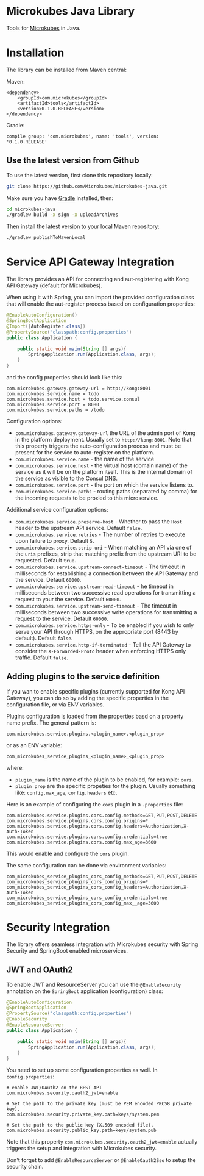 Microkubes Java Library
=======================

Tools for [Microkubes](https://microkubes.com) in Java.


# Installation

The library can be installed from Maven central:

Maven:

```
<dependency>
    <groupId>com.microkubes</groupId>
    <artifactId>tools</artifactId>
    <version>0.1.0.RELEASE</version>
</dependency>
```

Gradle:

```
compile group: 'com.microkubes', name: 'tools', version: '0.1.0.RELEASE'
```

## Use the latest version from Github

To use the latest version, first clone this repository locally:

```bash
git clone https://github.com/Microkubes/microkubes-java.git
```

Make sure you have [Gradle](https://gradle.org/) installed, then:

```bash
cd microkubes-java
./gradlew build -x sign -x uploadArchives
```

Then install the latest version to your local Maven repository:

```bash
./gradlew publishToMavenLocal
```


# Service API Gateway Integration

The library provides an API for connecting and aut-registering with Kong API Gateway (default for Microkubes).

When using it with Spring, you can import the provided configuration class that will enable the aut-register process
based on configuration properties:

```java
@EnableAutoConfiguration()
@SpringBootApplication
@Import({AutoRegister.class})
@PropertySource("classpath:config.properties")
public class Application {

    public static void main(String [] args){
        SpringApplication.run(Application.class, args);
    }
}
```

and the config properties should look like this:

```
com.microkubes.gateway.gateway-url = http://kong:8001
com.microkubes.service.name = todo
com.microkubes.service.host = todo.service.consul
com.microkubes.service.port = 8080
com.microkubes.service.paths = /todo
```

Configuration options:

* `com.microkubes.gateway.gateway-url` the URL of the admin port of Kong in the platform deployment. Usually set to `http://kong:8001`. 
Note that this property triggers the auto-configuration process and must be present for the service to auto-register on the platform.
* `com.microkubes.service.name` -  the name of the service
* `com.microkubes.service.host` - the virtual host (domain name) of the service as it will be on the platform itself. This is the
internal domain of the service as visible to the Consul DNS.
* `com.microkubes.service.port` - the port on which the service listens to.
* `com.microkubes.service.paths` - routing paths (separated by comma) for the incoming requests to be proxied to this microservice.

Additional service configuration options:

* `com.microkubes.service.preserve-host` - Whether to pass the `Host` header to the upstream API service. Default `false`.
* `com.microkubes.service.retries` - The number of retries to execute upon failure to proxy. Default `5`.
* `com.microkubes.service.strip-uri` - When matching an API via one of the `uris` prefixes, strip that matching prefix 
from the upstream URI to be requested.  Default `true`.
* `com.microkubes.service.upstream-connect-timeout` - The timeout in milliseconds for establishing a connection between
the API Gateway and the service. Default `60000`.
* `com.microkubes.service.upstream-read-timeout` - he timeout in milliseconds between two successive read operations for
transmitting a request to your the service. Default `60000`.
* `com.microkubes.service.upstream-send-timeout` - The timeout in milliseconds between two successive write operations
for transmitting a request to the service. Default `60000`.
* `com.microkubes.service.https-only` - To be enabled if you wish to only serve your API through HTTPS, on the appropriate
port (8443 by default). Default `false`.
* `com.microkubes.service.http-if-terminated` - Tell the API Gateway to consider the `X-Forwarded-Proto` header when enforcing
HTTPS only traffic. Default `false`.


## Adding plugins to the service definition

If you wan to enable specific plugins (currently supported for Kong API Gateway), you can do so by adding
the specific properties in the configuration file, or via ENV variables.

Plugins configuration is loaded from the properties basd on a property name prefix. The general pattern is:

```
com.microkubes.service.plugins.<plugin_name>.<plugin_prop>
```
or as an ENV variable:

```
com_microkubes_service_plugins_<plugin_name>_<plugin_prop>
```

where:
* `plugin_name` is the name of the plugin to be enabled, for example: `cors`.
* `plugin_prop` are the specific propeties for the plugin. Usually something like: `config.max_age`, `config.headers` etc.

Here is an example of configuring the `cors` plugin in a `.properties` file:

```properties
com.microkubes.service.plugins.cors.config.methods=GET,PUT,POST,DELETE
com.microkubes.service.plugins.cors.config.origins=*
com.microkubes.service.plugins.cors.config.headers=Authorization,X-Auth-Token
com.microkubes.service.plugins.cors.config.credentials=true
com.microkubes.service.plugins.cors.config.max_age=3600
```
This would enable and configure the `cors` plugin.

The same configuration can be done via environment variables:

```shell
com_microkubes_service_plugins_cors_config_methods=GET,PUT,POST,DELETE
com_microkubes_service_plugins_cors_config_origins=*
com_microkubes_service_plugins_cors_config_headers=Authorization,X-Auth-Token
com_microkubes_service_plugins_cors_config_credentials=true
com_microkubes_service_plugins_cors_config_max__age=3600
```

# Security Integration

The library offers seamless integration with Microkubes security with Spring Security and SpringBoot enabled microservices.

## JWT and OAuth2

To enable JWT and ResourceServer you can use the `@EnableSecurity` annotation on the `SpringBoot` application (configuration) class:

```java
@EnableAutoConfiguration
@SpringBootApplication
@PropertySource("classpath:config.properties")
@EnableSecurity
@EnableResourceServer
public class Application {

    public static void main(String [] args){
        SpringApplication.run(Application.class, args);
    }
}
```

You need to set up some configuration properties as well. In `config.properties`:

```
# enable JWT/OAuth2 on the REST API
com.microkubes.security.oauth2_jwt=enable

# Set the path to the private key (must be PEM encoded PKCS8 private key).
com.microkubes.security.private_key.path=keys/system.pem

# Set the path to the public key (X.509 encoded file).
com.microkubes.security.public_key.path=keys/system.pub
```

Note that this property `com.microkubes.security.oauth2_jwt=enable` actually triggers the setup and integration with
Microkubes security.

Don't forget to add `@EnableResourceServer` or `@EnableOauth2Sso` to setup the security chain.